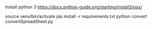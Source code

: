 
Install python 3
https://docs.python-guide.org/starting/install3/osx/

source venv/bin/activate
pip install -r requirements.txt
python convert convertSpreadSheet.py 


